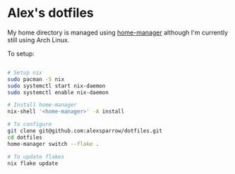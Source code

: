 # Alex's dotfiles

My home directory is managed using [home-manager](https://github.com/nix-community/home-manager) although I'm currently still using Arch Linux.

To setup:

```bash

# Setup nix
sudo pacman -S nix
sudo systemctl start nix-daemon
sudo systemctl enable nix-daemon

# Install home-manager
nix-shell '<home-manager>' -A install

# To configure
git clone git@github.com:alexsparrow/dotfiles.git
cd dotfiles
home-manager switch --flake .

# To update flakes
nix flake update
```
